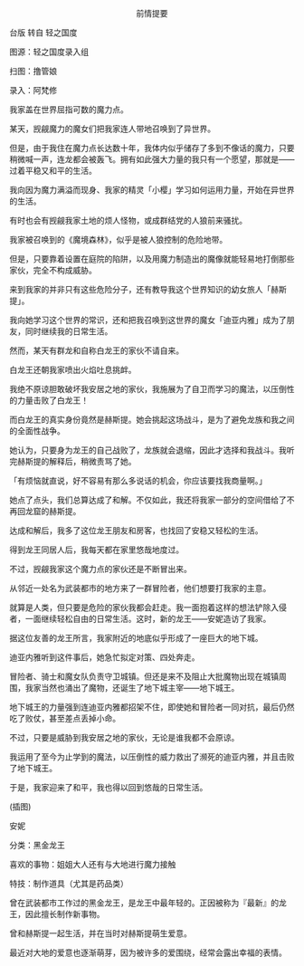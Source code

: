 <p align="center">前情提要</p>

台版 转自 轻之国度

图源：轻之国度录入组

扫图：撸管娘

录入：阿梵修

我家盖在世界屈指可数的魔力点。

某天，觊觎魔力的魔女们把我家连人带地召唤到了异世界。

但是，由于我住在魔力点长达数十年，我体内似乎储存了多到不像话的魔力，只要稍微喊一声，连龙都会被轰飞。拥有如此强大力量的我只有一个愿望，那就是——过着平稳又和平的生活。

我向因为魔力满溢而现身、我家的精灵「小樱」学习如何运用力量，开始在异世界的生活。

有时也会有觊觎我家土地的烦人怪物，或成群结党的人狼前来骚扰。

我家被召唤到的《魔境森林》，似乎是被人狼控制的危险地带。

但是，只要靠着设置在庭院的陷阱，以及用魔力制造出的魔像就能轻易地打倒那些家伙，完全不构成威胁。

来到我家的并非只有这些危险分子，还有教导我这个世界知识的幼女旅人「赫斯提」。

我向她学习这个世界的常识，还和把我召唤到这世界的魔女「迪亚内雅」成为了朋友，同时继续我的日常生活。

然而，某天有群龙和自称白龙王的家伙不请自来。

白龙王还朝我家喷出火焰吐息挑衅。

我绝不原谅胆敢破坏我安居之地的家伙，我施展为了自卫而学习的魔法，以压倒性的力量击败了白龙王！

而白龙王的真实身份竟然是赫斯提。她会挑起这场战斗，是为了避免龙族和我之间的全面性战争。

她认为，只要身为龙王的自己战败了，龙族就会退缩，因此才选择和我战斗。我听完赫斯提的解释后，稍微责骂了她。

「有烦恼就直说，好不容易有那么多说话的机会，你应该要找我商量啊。」

她点了点头，我们总算达成了和解。不仅如此，我还将我家一部分的空间借给了不再回龙窟的赫斯提。

达成和解后，我多了这位龙王朋友和房客，也找回了安稳又轻松的生活。

得到龙王同居人后，我每天都在家里悠哉地度过。

不过，觊觎我家这个魔力点的家伙还是不断冒出来。

从邻近一处名为武装都市的地方来了一群冒险者，他们想要打我家的主意。

就算是人类，但只要是危险的家伙我都会赶走。我一面抱着这样的想法铲除入侵者，一面继续轻松自由的日常生活。这时，新的龙王——安妮造访了我家。

据这位友善的龙王所言，我家附近的地底似乎形成了一座巨大的地下城。

迪亚内雅听到这件事后，她急忙拟定对策、四处奔走。

冒险者、骑士和魔女队负责守卫城镇。但还是来不及阻止大批魔物出现在城镇周围，我家当然也涌出了魔物，还诞生了地下城主宰——地下城王。

地下城王的力量强到连迪亚内雅都招架不住，即使她和冒险者一同对抗，最后仍然吃了败仗，甚至差点丢掉小命。

不过，只要是威胁到我安居之地的家伙，无论是谁我都不会原谅。

我运用了至今为止学到的魔法，以压倒性的威力救出了濒死的迪亚内雅，并且击败了地下城王。

于是，我家迎来了和平，我也得以回到悠哉的日常生活。

(插图)

安妮

分类：黑金龙王

喜欢的事物：姐姐大人还有与大地进行魔力接触

特技：制作道具（尤其是药品类）

曾在武装都市工作过的黑金龙王，是龙王中最年轻的。正因被称为『最新』的龙王，因此擅长制作新事物。

曾和赫斯提一起生活，并在当时对赫斯提萌生爱意。

最近对大地的爱意也逐渐萌芽，因为被许多的爱围绕，经常会露出幸福的表情。


